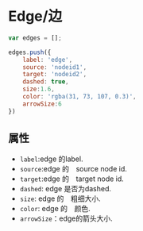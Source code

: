 # Edge/边

```javascript
var edges = [];

edges.push({
    label: 'edge',
    source: 'nodeid1',
    target: 'nodeid2',
    dashed: true,
    size:1.6,
    color: 'rgba(31, 73, 107, 0.3)',
    arrowSize:6
})


```
## 属性

- `label`:edge 的label.
- `source`:edge 的　source node id.
- `target`:edge 的　target node id.
- `dashed`: edge 是否为dashed.
- `size`: edge 的　粗细大小.
- `color`: edge 的　颜色.
- `arrowSize`：edge的箭头大小.